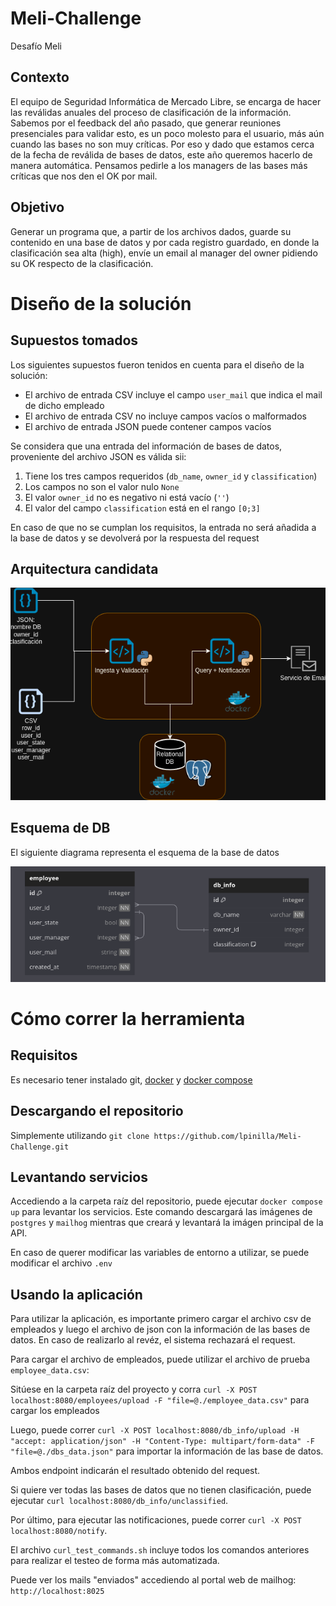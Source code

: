 # Meli-Challenge

Desafío Meli

## Contexto

El equipo de Seguridad Informática de Mercado Libre, se encarga de hacer las reválidas anuales del proceso
de clasificación de la información. Sabemos por el feedback del año pasado, que generar reuniones
presenciales para validar esto, es un poco molesto para el usuario, más aún cuando las bases no son muy
críticas. Por eso y dado que estamos cerca de la fecha de reválida de bases de datos, este año queremos
hacerlo de manera automática. Pensamos pedirle a los managers de las bases más críticas que nos den el
OK por mail.

## Objetivo

Generar un programa que, a partir de los archivos dados, guarde su contenido en una base de datos y por
cada registro guardado, en donde la clasificación sea alta (high), envíe un email al manager del owner
pidiendo su OK respecto de la clasificación.

# Diseño de la solución

## Supuestos tomados

Los siguientes supuestos fueron tenidos en cuenta para el diseño de la solución:

- El archivo de entrada CSV incluye el campo `user_mail` que indica el mail de dicho empleado
- El archivo de entrada CSV no incluye campos vacíos o malformados
- El archivo de entrada JSON puede contener campos vacíos

Se considera que una entrada del información de bases de datos, proveniente del archivo JSON es válida sii:

1. Tiene los tres campos requeridos (`db_name`, `owner_id` y `classification`)
2. Los campos no son el valor nulo `None`
3. El valor `owner_id` no es negativo ni está vacío (`''`)
4. El valor del campo `classification` está en el rango `[0;3]`

En caso de que no se cumplan los requisitos, la entrada no será añadida a la base de datos y se devolverá por la respuesta del request

## Arquitectura candidata

![](draft_diagrama_solucion.png)

## Esquema de DB

El siguiente diagrama representa el esquema de la base de datos

![](db_schema.png)

# Cómo correr la herramienta

## Requisitos

Es necesario tener instalado git, [docker](https://www.docker.com/) y [docker compose](https://docs.docker.com/compose/)

## Descargando el repositorio

Simplemente utilizando `git clone https://github.com/lpinilla/Meli-Challenge.git`

## Levantando servicios

Accediendo a la carpeta raíz del repositorio, puede ejecutar `docker compose up` para levantar los servicios. Este comando descargará las imágenes de
`postgres` y `mailhog` mientras que creará y levantará la imágen principal de la API.

En caso de querer modificar las variables de entorno a utilizar, se puede modificar el archivo `.env`

## Usando la aplicación

Para utilizar la aplicación, es importante primero cargar el archivo csv de empleados y luego el archivo de json con la información de las bases de datos. En caso de realizarlo al revéz, el sistema rechazará el request.

Para cargar el archivo de empleados, puede utilizar el archivo de prueba `employee_data.csv`:

Sitúese en la carpeta raíz del proyecto y corra `curl -X POST localhost:8080/employees/upload -F "file=@./employee_data.csv"` para cargar los empleados

Luego, puede correr `curl -X POST localhost:8080/db_info/upload -H "accept: application/json" -H "Content-Type: multipart/form-data" -F "file=@./dbs_data.json"` para importar la información de las base de datos.

Ambos endpoint indicarán el resultado obtenido del request.

Si quiere ver todas las bases de datos que no tienen clasificación, puede ejecutar `curl localhost:8080/db_info/unclassified`.

Por último, para ejecutar las notificaciones, puede correr `curl -X POST localhost:8080/notify`.

El archivo `curl_test_commands.sh` incluye todos los comandos anteriores para realizar el testeo de forma más automatizada.

Puede ver los mails "enviados" accediendo al portal web de mailhog: `http://localhost:8025`
